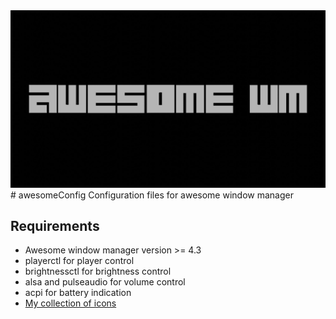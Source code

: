 <center>
<a href="https://awesomewm.org/">
<img src="./assets/project/awesomewm.jpg" alt="awesome wm"></img>
</a>
</center>
# awesomeConfig
Configuration files for awesome window manager

## Requirements

- Awesome window manager version >= 4.3
- playerctl for player control
- brightnessctl for brightness control
- alsa and pulseaudio for volume control
- acpi for battery indication
- [My collection of icons](https://github.com/nishantHolla/icons)
